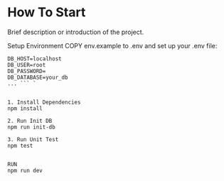 # How To Start

Brief description or introduction of the project.

Setup Environment
COPY env.example to .env and set up your .env file:

```env
DB_HOST=localhost
DB_USER=root
DB_PASSWORD=
DB_DATABASE=your_db
... ``` ` 


1. Install Dependencies
npm install

2. Run Init DB
npm run init-db

3. Run Unit Test
npm test


RUN 
npm run dev



